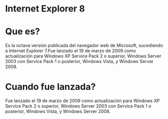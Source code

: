 # Internet Explorer 8


# Que es?
Es la octava versión publicada del navegador web de Microsoft, sucediendo a Internet Explorer 7.Fue lanzado el 19 de marzo de 2009 como actualización para Windows XP Service Pack 2 o superior, Windows Server 2003 con Service Pack 1 o posterior, Windows Vista, y Windows Server 2008.

# Cuando fue lanzada?
Fue lanzado el 19 de marzo de 2009 como actualización para Windows XP Service Pack 2 o superior, Windows Server 2003 con Service Pack 1 o posterior, Windows Vista, y Windows Server 2008.
